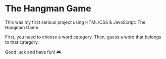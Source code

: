 # The Hangman Game

This was my first serious project using HTML/CSS & JavaScript: The Hangman Game.  

First, you need to choose a word category. Then, guess a word that belongs to that category.  

Good luck and have fun! 🎮
